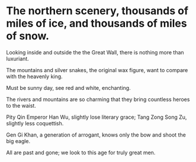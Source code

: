 # The northern scenery, thousands of miles of ice, and thousands of miles of snow.

Looking inside and outside the the Great Wall, there is nothing more than luxuriant.

The mountains and silver snakes, the original wax figure, want to compare with the heavenly king.

Must be sunny day, see red and white, enchanting.

The rivers and mountains are so charming that they bring countless heroes to the waist.

Pity Qin Emperor Han Wu, slightly lose literary grace; Tang Zong Song Zu, slightly less coquettish.

Gen Gi Khan, a generation of arrogant, knows only the bow and shoot the big eagle.

All are past and gone; we look to this age for truly great men.
